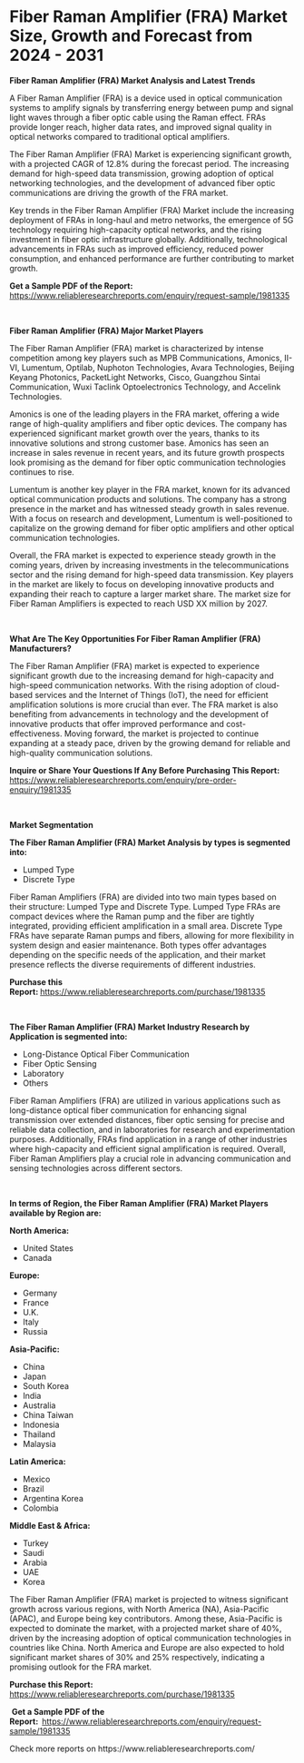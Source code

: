 <p><h1>Fiber Raman Amplifier (FRA) Market Size, Growth and Forecast from 2024 - 2031</h1></p><p><strong>Fiber Raman Amplifier (FRA) Market Analysis and Latest Trends</strong></p>
<p><p>A Fiber Raman Amplifier (FRA) is a device used in optical communication systems to amplify signals by transferring energy between pump and signal light waves through a fiber optic cable using the Raman effect. FRAs provide longer reach, higher data rates, and improved signal quality in optical networks compared to traditional optical amplifiers.</p><p>The Fiber Raman Amplifier (FRA) Market is experiencing significant growth, with a projected CAGR of 12.8% during the forecast period. The increasing demand for high-speed data transmission, growing adoption of optical networking technologies, and the development of advanced fiber optic communications are driving the growth of the FRA market.</p><p>Key trends in the Fiber Raman Amplifier (FRA) Market include the increasing deployment of FRAs in long-haul and metro networks, the emergence of 5G technology requiring high-capacity optical networks, and the rising investment in fiber optic infrastructure globally. Additionally, technological advancements in FRAs such as improved efficiency, reduced power consumption, and enhanced performance are further contributing to market growth.</p></p>
<p><strong>Get a Sample PDF of the Report:&nbsp;</strong> <a href="https://www.reliableresearchreports.com/enquiry/request-sample/1981335">https://www.reliableresearchreports.com/enquiry/request-sample/1981335</a></p>
<p>&nbsp;</p>
<p><strong>Fiber Raman Amplifier (FRA) Major Market Players</strong></p>
<p><p>The Fiber Raman Amplifier (FRA) market is characterized by intense competition among key players such as MPB Communications, Amonics, II-VI, Lumentum, Optilab, Nuphoton Technologies, Avara Technologies, Beijing Keyang Photonics, PacketLight Networks, Cisco, Guangzhou Sintai Communication, Wuxi Taclink Optoelectronics Technology, and Accelink Technologies. </p><p>Amonics is one of the leading players in the FRA market, offering a wide range of high-quality amplifiers and fiber optic devices. The company has experienced significant market growth over the years, thanks to its innovative solutions and strong customer base. Amonics has seen an increase in sales revenue in recent years, and its future growth prospects look promising as the demand for fiber optic communication technologies continues to rise.</p><p>Lumentum is another key player in the FRA market, known for its advanced optical communication products and solutions. The company has a strong presence in the market and has witnessed steady growth in sales revenue. With a focus on research and development, Lumentum is well-positioned to capitalize on the growing demand for fiber optic amplifiers and other optical communication technologies.</p><p>Overall, the FRA market is expected to experience steady growth in the coming years, driven by increasing investments in the telecommunications sector and the rising demand for high-speed data transmission. Key players in the market are likely to focus on developing innovative products and expanding their reach to capture a larger market share. The market size for Fiber Raman Amplifiers is expected to reach USD XX million by 2027.</p></p>
<p>&nbsp;</p>
<p><strong>What Are The Key Opportunities For Fiber Raman Amplifier (FRA) Manufacturers?</strong></p>
<p><p>The Fiber Raman Amplifier (FRA) market is expected to experience significant growth due to the increasing demand for high-capacity and high-speed communication networks. With the rising adoption of cloud-based services and the Internet of Things (IoT), the need for efficient amplification solutions is more crucial than ever. The FRA market is also benefiting from advancements in technology and the development of innovative products that offer improved performance and cost-effectiveness. Moving forward, the market is projected to continue expanding at a steady pace, driven by the growing demand for reliable and high-quality communication solutions.</p></p>
<p><strong>Inquire or Share Your Questions If Any Before Purchasing This Report:</strong> <a href="https://www.reliableresearchreports.com/enquiry/pre-order-enquiry/1981335">https://www.reliableresearchreports.com/enquiry/pre-order-enquiry/1981335</a></p>
<p>&nbsp;</p>
<p><strong>Market Segmentation</strong></p>
<p><strong>The Fiber Raman Amplifier (FRA) Market Analysis by types is segmented into:</strong></p>
<p><ul><li>Lumped Type</li><li>Discrete Type</li></ul></p>
<p><p>Fiber Raman Amplifiers (FRA) are divided into two main types based on their structure: Lumped Type and Discrete Type. Lumped Type FRAs are compact devices where the Raman pump and the fiber are tightly integrated, providing efficient amplification in a small area. Discrete Type FRAs have separate Raman pumps and fibers, allowing for more flexibility in system design and easier maintenance. Both types offer advantages depending on the specific needs of the application, and their market presence reflects the diverse requirements of different industries.</p></p>
<p><strong>Purchase this Report:&nbsp;</strong><a href="https://www.reliableresearchreports.com/purchase/1981335">https://www.reliableresearchreports.com/purchase/1981335</a></p>
<p>&nbsp;</p>
<p><strong>The Fiber Raman Amplifier (FRA) Market Industry Research by Application is segmented into:</strong></p>
<p><ul><li>Long-Distance Optical Fiber Communication</li><li>Fiber Optic Sensing</li><li>Laboratory</li><li>Others</li></ul></p>
<p><p>Fiber Raman Amplifiers (FRA) are utilized in various applications such as long-distance optical fiber communication for enhancing signal transmission over extended distances, fiber optic sensing for precise and reliable data collection, and in laboratories for research and experimentation purposes. Additionally, FRAs find application in a range of other industries where high-capacity and efficient signal amplification is required. Overall, Fiber Raman Amplifiers play a crucial role in advancing communication and sensing technologies across different sectors.</p></p>
<p>&nbsp;</p>
<p><strong>In terms of Region, the Fiber Raman Amplifier (FRA) Market Players available by Region are:</strong></p>
<p>
    <p> <strong> North America: </strong>
        <ul>
            <li>United States</li>
            <li>Canada</li>
        </ul>
        </p> 
    <p> <strong> Europe: </strong>
        <ul>
            <li>Germany</li>
            <li>France</li>
            <li>U.K.</li>
            <li>Italy</li>
            <li>Russia</li>
        </ul>
        </p> 
    <p> <strong> Asia-Pacific: </strong>
        <ul>
            <li>China</li>
            <li>Japan</li>
            <li>South Korea</li>
            <li>India</li>
            <li>Australia</li>
            <li>China Taiwan</li>
            <li>Indonesia</li>
            <li>Thailand</li>
            <li>Malaysia</li>
        </ul>
        </p> 
    <p> <strong> Latin America: </strong>
        <ul>
            <li>Mexico</li>
            <li>Brazil</li>
            <li>Argentina Korea</li>
            <li>Colombia</li>
        </ul>
        </p> 
    <p> <strong> Middle East & Africa: </strong>
        <ul>
            <li>Turkey</li>
            <li>Saudi</li>
            <li>Arabia</li>
            <li>UAE</li>
            <li>Korea</li>
        </ul>
    </p>
    </p>
<p><p>The Fiber Raman Amplifier (FRA) market is projected to witness significant growth across various regions, with North America (NA), Asia-Pacific (APAC), and Europe being key contributors. Among these, Asia-Pacific is expected to dominate the market, with a projected market share of 40%, driven by the increasing adoption of optical communication technologies in countries like China. North America and Europe are also expected to hold significant market shares of 30% and 25% respectively, indicating a promising outlook for the FRA market.</p></p>
<p><strong>Purchase this Report: </strong><a href="https://www.reliableresearchreports.com/purchase/1981335">https://www.reliableresearchreports.com/purchase/1981335</a></p>
<p>&nbsp;<strong>Get a Sample PDF of the Report:&nbsp;&nbsp;</strong><a href="https://www.reliableresearchreports.com/enquiry/request-sample/1981335">https://www.reliableresearchreports.com/enquiry/request-sample/1981335</a></p>
<p><strong></strong></p>
<p>Check more reports on https://www.reliableresearchreports.com/</p>